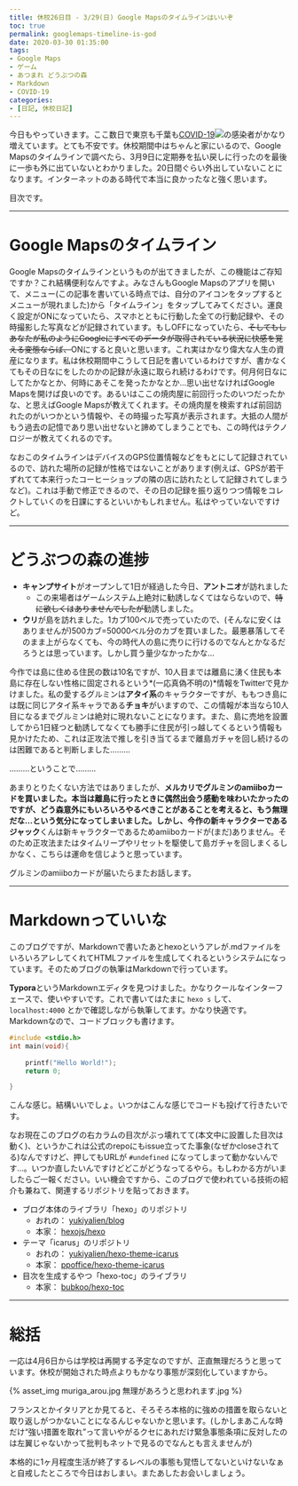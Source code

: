 ```yaml
---
title: 休校26日目 - 3/29(日) Google Mapsのタイムラインはいいぞ
toc: true
permalink: googlemaps-timeline-is-god
date: 2020-03-30 01:35:00
tags: 
- Google Maps
- ゲーム
- あつまれ どうぶつの森
- Markdown
- COVID-19
categories:
- [日記, 休校日記]
---
```




今日もやっていきます。ここ数日で東京も千葉も[COVID-19![](/img/nicope.png)](https://dic.nicovideo.jp/a/COVID-19)の感染者がかなり増えています。とても不安です。休校期間中はちゃんと家にいるので、Google Mapsのタイムラインで調べたら、3月9日に定期券を払い戻しに行ったのを最後に一歩も外に出ていないとわかりました。20日間ぐらい外出していないことになります。インターネットのある時代で本当に良かったなと強く思います。

<!-- more -->

目次です。

<!-- toc -->

---

# Google Mapsのタイムライン

Google Mapsのタイムラインというものが出てきましたが、この機能はご存知ですか？これ結構便利なんですよ。みなさんもGoogle Mapsのアプリを開いて、メニュー(この記事を書いている時点では、自分のアイコンをタップするとメニューが現れました)から「タイムライン」をタップしてみてください。運良く設定がONになっていたら、スマホとともに行動した全ての行動記録や、その時撮影した写真などが記録されています。もしOFFになっていたら、~~そしてもしあなたが私のようにGoogleにすべてのデータが取得されている状況に快感を覚える変態ならば、~~ONにすると良いと思います。これ実はかなり偉大な人生の資産になります。私は休校期間中こうして日記を書いているわけですが、書かなくてもその日なにをしたのかの記録が永遠に取られ続けるわけです。何月何日なにしてたかなとか、何時にあそこを発ったかなとか…思い出せなければGoogle Mapsを開けば良いのです。あるいはここの焼肉屋に前回行ったのいつだったかな、と思えばGoogle Mapsが教えてくれます。その焼肉屋を検索すれば前回訪れたのがいつかという情報や、その時撮った写真が表示されます。大抵の人間がもう過去の記憶であり思い出せないと諦めてしまうことでも、この時代はテクノロジーが教えてくれるのです。

なおこのタイムラインはデバイスのGPS位置情報などをもとにして記録されているので、訪れた場所の記録が性格ではないことがあります(例えば、GPSが若干ずれてて本来行ったコーヒーショップの隣の店に訪れたとして記録されてしまうなど)。これは手動で修正できるので、その日の記録を振り返りつつ情報をコレクトしていくのを日課にするといいかもしれません。私はやっていないですけど。

---

# どうぶつの森の進捗

- **キャンプサイト**がオープンして1日が経過した今日、**アントニオ**が訪れました
  - この来場者はゲームシステム上絶対に勧誘しなくてはならないので、~~特に欲しくはありませんでしたが~~勧誘しました。
- **ウリ**が島を訪れました。1カブ100ベルで売っていたので、(そんなに安くはありませんが)500カブ=50000ベル分のカブを買いました。最悪暴落してそのまま上がらなくても、今の時代人の島に売りに行けるのでなんとかなるだろうとは思っています。しかし買う量少なかったかな…

今作では島に住める住民の数は10名ですが、10人目までは離島に湧く住民も本島に存在しない性格に固定されるという*(一応真偽不明の)*情報をTwitterで見かけました。私の愛するグルミンは**アタイ系**のキャラクターですが、ももつき島には既に同じアタイ系キャラである**チョキ**がいますので、この情報が本当なら10人目になるまでグルミンは絶対に現れないことになります。また、島に売地を設置してから1日経つと勧誘してなくても勝手に住民が引っ越してくるという情報も見かけたため、これは正攻法で推しを引き当てるまで離島ガチャを回し続けるのは困難であると判断しました………

………ということで………

あまりとりたくない方法ではありましたが、**メルカリでグルミンのamiiboカードを買いました。**本当は離島に行ったときに偶然出会う感動を味わいたかったのですが、どう森意外にもいろいろやるべきことがあることを考えると、もう無理だな…という気分になってしまいました。**しかし**、今作の新キャラクターである**ジャック**くんは新キャラクターであるためamiiboカードが(まだ)ありません。そのため正攻法またはタイムリープやリセットを駆使して島ガチャを回しまくるしかなく、こちらは運命を信じようと思っています。

グルミンのamiiboカードが届いたらまたお話します。

---

# Markdownっていいな

<div style="text-align:center;"><i class="fab fa-markdown" style="font-size:10em;"></i></div>

このブログですが、Markdownで書いたあとhexoというアレが.mdファイルをいろいろアレしてくれてHTMLファイルを生成してくれるというシステムになっています。そのためブログの執筆はMarkdownで行っています。

**Typora**というMarkdownエディタを見つけました。かなりクールなインターフェースで、使いやすいです。これで書いてはたまに `hexo s` して、 `localhost:4000` とかで確認しながら執筆してます。かなり快適です。Markdownなので、コードブロックも書けます。

```c
#include <stdio.h>
int main(void){
    
    printf("Hello World!");
    return 0;

}
```

こんな感じ。結構いいでしょ。いつかはこんな感じでコードも投げて行きたいです。

なお現在このブログの右カラムの目次がぶっ壊れてて(本文中に設置した目次は動く)、というかこれは公式のrepoにもissue立ってた事象(なぜかcloseされてる)なんですけど、押してもURLが `#undefined` になってしまって動かないんです…。いつか直したいんですけどどこがどうなってるやら。もしわかる方がいましたらご一報ください。いい機会ですから、このブログで使われている技術の紹介も兼ねて、関連するリポジトリを貼っておきます。

- ブログ本体のライブラリ「hexo」のリポジトリ
  - おれの： [<i class="fab fa-github" style="font-size:1em;"></i> yukiyalien/blog](https://github.com/yukiyalien/blog)
  - 本家： [<i class="fab fa-github" style="font-size:1em;"></i> hexojs/hexo](https://github.com/hexojs/hexo)
- テーマ「icarus」のリポジトリ
  - おれの： [<i class="fab fa-github" style="font-size:1em;"></i> yukiyalien/hexo-theme-icarus](https://github.com/yukiyalien/hexo-theme-icarus)
  - 本家： [<i class="fab fa-github" style="font-size:1em;"></i> ppoffice/hexo-theme-icarus](https://github.com/ppoffice/hexo-theme-icarus)
- 目次を生成するやつ「hexo-toc」のライブラリ
  - 本家： [<i class="fab fa-github" style="font-size:1em;"></i> bubkoo/hexo-toc](https://github.com/bubkoo/hexo-toc)

---

# 総括

一応は4月6日からは学校は再開する予定なのですが、正直無理だろうと思っています。休校が開始された時点よりもかなり事態が深刻化していますから。

{% asset_img muriga_arou.jpg 無理があろうと思われます.jpg %}

フランスとかイタリアとか見てると、そろそろ本格的に強めの措置を取らないと取り返しがつかないことになるんじゃないかと思います。(しかしまあこんな時だけ“強い措置を取れ”って言いやがるクセにあれだけ緊急事態条項に反対したのは左翼じゃないかって批判もネットで見るのでなんとも言えませんが)

本格的に1ヶ月程度生活が終了するレベルの事態も覚悟してないといけないなぁと自戒したところで今日はおしまい。またあしたお会いしましょう。